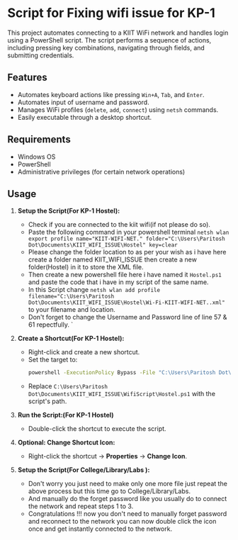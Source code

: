 # Script for Fixing wifi issue for KP-1

This project automates connecting to a KIIT WiFi network and handles login using a PowerShell script. The script performs a sequence of actions, including pressing key combinations, navigating through fields, and submitting credentials.

## Features

- Automates keyboard actions like pressing `Win+A`, `Tab`, and `Enter`.
- Automates input of username and password.
- Manages WiFi profiles (`delete`, `add`, `connect`) using `netsh` commands.
- Easily executable through a desktop shortcut.

## Requirements

- Windows OS
- PowerShell
- Administrative privileges (for certain network operations)

## Usage

1. **Setup the Script(For KP-1 Hostel):**
   - Check if you are connected to the kiit wifi(if not please do so).
   - Paste the following command in your powershell terminal ```netsh wlan export profile name="KIIT-WIFI-NET." folder="C:\Users\Paritosh Dot\Documents\KIIT_WIFI_ISSUE\Hostel" key=clear```
   - Please change the folder location to as per your wish as i have here create a folder named KIIT_WIFI_ISSUE then create a new folder(Hostel) in it to store the XML file. 
   - Then create a new powershell file here i have named it `Hostel.ps1` and paste the code that i have in my script of the same name.
   - In this Script change `netsh wlan add profile filename="C:\Users\Paritosh Dot\Documents\KIIT_WIFI_ISSUE\Hostel\Wi-Fi-KIIT-WIFI-NET..xml"` to your filename and location.
   - Don't forget to change the Username and Password line of line 57 & 61 repectfully. 
`

2. **Create a Shortcut(For KP-1 Hostel):**
   - Right-click and create a new shortcut.
   - Set the target to:
     ```cmd
     powershell -ExecutionPolicy Bypass -File "C:\Users\Paritosh Dot\Documents\KIIT_WIFI_ISSUE\WifiScript\Hostel.ps1"
     ```
   - Replace `C:\Users\Paritosh Dot\Documents\KIIT_WIFI_ISSUE\WifiScript\Hostel.ps1` with the script's path.

3. **Run the Script:(For KP-1 Hostel)**
   - Double-click the shortcut to execute the script.

4. **Optional: Change Shortcut Icon:**
   - Right-click the shortcut → **Properties** → **Change Icon**.

5. **Setup the Script(For College/Library/Labs ):**
   - Don't worry you just need to make only one more file just repeat the above process but this time go to College/Library/Labs.
   - And manually do the forget password like you usually do to connect the network and repeat steps 1 to 3.
   - Congratulations !!! now you don't need to manually forget password and reconnect to the network you can now double click the icon once and get instantly connected to the network.
